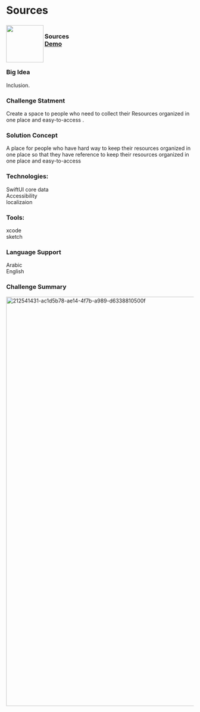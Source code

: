 # Sources


<!-- PROJECT LOGO -->
<div>
<h3><img align="left" width="100" height="100" src="https://user-images.githubusercontent.com/116790862/225141492-3ea71f83-2975-49a0-81fd-c1f210b57c79.png"> <br/> Sources <br/>
<a href="https://vimeo.com/789425500">Demo</a> <br/> </h3>   
 </div>   
 <br>

### Big Idea

Inclusion.

### Challenge Statment

Create a space to people who need to collect their Resources organized in one place and easy-to-access .

### Solution Concept

A place for people who have hard way to keep their resources organized in one place so that they have reference to keep their resources organized in one place and easy-to-access

### Technologies:

SwiftUI
core data  <br>
Accessibility  <br>
localizaion  <br>

### Tools:

xcode  <br>
sketch  <br>

### Language Support

Arabic  <br>
English  <br>

### Challenge Summary

<img width="1100" alt="212541431-ac1d5b78-ae14-4f7b-a989-d6338810500f" src="https://user-images.githubusercontent.com/116790862/225139844-da2d3c30-fec9-4c13-aefa-5a282701a9b6.png">


